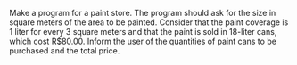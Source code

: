Make a program for a paint store. The program should ask for the size in square meters of the area to be painted. Consider that the paint coverage is 1 liter for every 3 square meters and that the paint is sold in 18-liter cans, which cost R$80.00. Inform the user of the quantities of paint cans to be purchased and the total price.